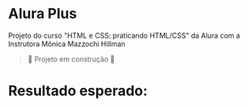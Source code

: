 # Alura Plus

 Projeto do curso "HTML e CSS: praticando HTML/CSS" da Alura com a Instrutora Mônica Mazzochi Hillman

> :construction: Projeto em construção :construction:


# Resultado esperado: 

